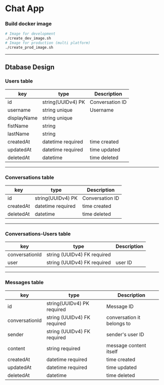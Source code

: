 # Chat App

### Build docker image

```bash
# Image for development
./create_dev_image.sh
# Image for production (multi platform)
./create_prod_image.sh
```

---

## Dtabase Design

### Users table

| key         | type              | Description     |
| ----------- | ----------------- | --------------- |
| id          | string(UUIDv4) PK | Conversation ID |
| username    | string unique     | Username        |
| displayName | string unique     |                 |
| fistName    | string            |                 |
| lastName    | string            |                 |
| createdAt   | datetime required | time created    |
| updatedAt   | datetime required | time updated    |
| deletedAt   | datetime          | time deleted    |

---

### Conversations table

| key       | type              | Description     |
| --------- | ----------------- | --------------- |
| id        | string(UUIDv4) PK | Conversation ID |
| createdAt | datetime required | time created    |
| deletedAt | datetime          | time deleted    |

---

### Conversations-Users table

| key            | type                        | Description |
| -------------- | --------------------------- | ----------- |
| conversationId | string (UUIDv4) FK required |
| user           | string (UUIDv4) FK required | user ID     |

---

### Messages table

| key            | type                        | Description                |
| -------------- | --------------------------- | -------------------------- |
| id             | string(UUIDv4) PK required  | Message ID                 |
| conversationId | string (UUIDv4) FK required | conversation it belongs to |
| sender         | string (UUIDv4) FK required | sender's user ID           |
| content        | string required             | message content itself     |
| createdAt      | datetime required           | time created               |
| updatedAt      | datetime required           | time updated               |
| deletedAt      | datetime                    | time deleted               |
